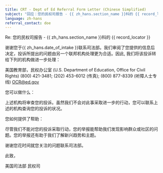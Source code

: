 ```yaml
---
title: CRT - Dept of Ed Referral Form Letter (Chinese Simplified)
subject: "回应：您的民权司报告 - {{ zh_hans.section_name }}科的 {{ record_locator }}"
language: zh-hans
referral_contact: doe
---
```

Re:		您的民权司报告 - {{ zh_hans.section_name }}科的 {{ record_locator }}

谢谢您于{{ zh_hans.date_of_intake }}联系司法部。我们审阅了您提供的信息后决定，投诉所提出的问题由另一个联邦机构处理更为合适。因此, 我们将该投诉转给下列的机构做进一步处理：

美国教育部，民权办公室 (U.S. Department of Education, Office for Civil Rights)
(800) 421-3481; (202) 453-6012 (传真); (800) 877-8339 (听障人士专线)
OCR@ed.gov

您可以做什么：

上述机构将审查您的投诉。虽然我们不会对此事采取进一步的行动，您可以联系上述的机构查询您的投诉的状况。

您如何提供了帮助：

尽管我们不能对您的投诉采取行动，您的举报能帮助我们发现影响群众或社区的问题。您的举报还有助于我们了解新兴趋势和主题。

谢谢您花时间就您关注的问题联系司法部。

此致，


美国司法部
民权司
